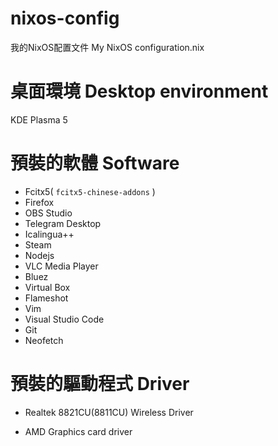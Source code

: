 # nixos-config
我的NixOS配置文件 My NixOS configuration.nix

# 桌面環境 Desktop environment

KDE Plasma 5

# 預裝的軟體 Software

- Fcitx5( `fcitx5-chinese-addons` )
- Firefox
- OBS Studio
- Telegram Desktop
- Icalingua++
- Steam
- Nodejs
- VLC Media Player
- Bluez
- Virtual Box
- Flameshot
- Vim
- Visual Studio Code
- Git
- Neofetch

# 預裝的驅動程式 Driver

- Realtek 8821CU(8811CU) Wireless Driver

- AMD Graphics card driver

